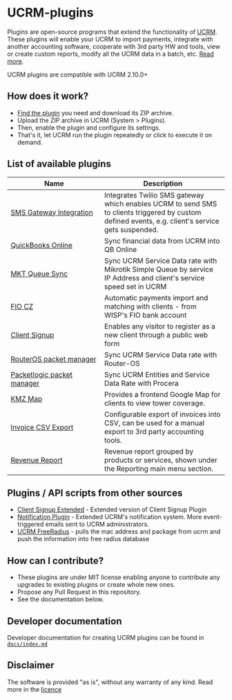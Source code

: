 # UCRM-plugins

Plugins are open-source programs that extend the functionality of [UCRM](https://ucrm.ubnt.com/). 
These plugins will enable your UCRM to import payments, integrate with another accounting software, cooperate with 3rd party HW and tools, view or create custom reports, modify all the UCRM data in a batch, etc. [Read more](https://help.ubnt.com/hc/en-us/articles/360002433113-UCRM-Plugins).

UCRM plugins are compatible with UCRM 2.10.0+

## How does it work?
* [Find the plugin](https://github.com/Ubiquiti-App/UCRM-plugins/tree/master/plugins) you need and download its ZIP archive.
* Upload the ZIP archive in UCRM (System > Plugins).
* Then, enable the plugin and configure its settings.
* That's it, let UCRM run the plugin repeatedly or click to execute it on demand.

## List of available plugins
| Name | Description |
| ----------- | ------------- |
| [SMS Gateway Integration](https://github.com/Ubiquiti-App/UCRM-plugins/tree/master/plugins/sms-twilio) | Integrates Twilio SMS gateway which enables UCRM to send SMS to clients triggered by custom defined events, e.g. client's service gets suspended. |
| [QuickBooks&nbsp;Online](https://github.com/Ubiquiti-App/UCRM-plugins/tree/master/plugins/quickbooks-online) | Sync financial data from UCRM into QB Online |
| [MKT&nbsp;Queue&nbsp;Sync](https://github.com/Ubiquiti-App/UCRM-plugins/tree/master/plugins/mkt-queue-sync) | Sync UCRM Service Data rate with Mikrotik Simple Queue by service IP Address and client's service speed set in UCRM |
| [FIO CZ](https://github.com/Ubiquiti-App/UCRM-plugins/tree/master/plugins/fio_cz) | Automatic payments import and matching with clients - from WISP's FIO bank account |
| [Client&nbsp;Signup](https://github.com/Ubiquiti-App/UCRM-plugins/tree/master/plugins/ucrm-client-signup) | Enables any visitor to register as a new client through a public web form |
| [RouterOS&nbsp;packet&nbsp;manager](https://github.com/Ubiquiti-App/UCRM-plugins/tree/master/plugins/routeros-packet-manager) | Sync UCRM Service Data rate with Router-OS |
| [Packetlogic packet manager](https://github.com/Ubiquiti-App/UCRM-plugins/tree/master/plugins/packetlogic-packet-manager) | Sync UCRM Entities and Service Data Rate with Procera |
| [KMZ Map](https://github.com/Ubiquiti-App/UCRM-plugins/tree/master/plugins/kmz-map) | Provides a frontend Google Map for clients to view tower coverage. |
| [Invoice CSV Export](https://github.com/Ubiquiti-App/UCRM-plugins/tree/master/plugins/invoice-csv-export) | Configurable export of invoices into CSV, can be used for a manual export to 3rd party accounting tools. |
| [Revenue Report](https://github.com/Ubiquiti-App/UCRM-plugins/tree/master/plugins/revenue-report) | Revenue report grouped by products or services, shown under the Reporting main menu section. |

## Plugins / API scripts from other sources
* [Client&nbsp;Signup Extended](https://www.charuwts.com/plugins/ucrm-signup) - Extended version of Client Signup Plugin
* [Notification Plugin](https://community.ubnt.com/t5/UCRM-Plugins/Notification-Plugin/td-p/2541572) - Extended UCRM's notification system. More event-triggered emails sent to UCRM administrators.  
* [UCRM FreeRadius](https://github.com/jhooper94/ucrm-freeradius-auth) - pulls the mac address and package from ucrm and push the information into free radius database

## How can I contribute?
* These plugins are under MIT license enabling anyone to contribute any upgrades to existing plugins or create whole new ones.
* Propose any Pull Request in this repository.
* See the documentation below.

## Developer documentation
Developer documentation for creating UCRM plugins can be found in [`docs/index.md`](docs/index.md)

## Disclaimer 
The software is provided "as is", without any warranty of any kind. Read more in the [licence](https://github.com/Ubiquiti-App/UCRM-plugins/blob/master/LICENSE)
